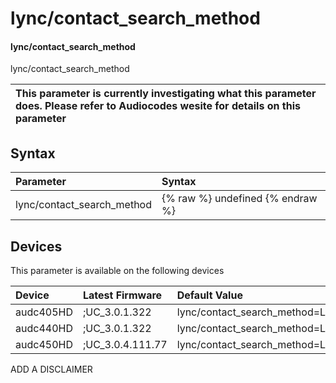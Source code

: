 ﻿---
description: lync/contact_search_method
search: false
---

# lync/contact_search_method

#### lync/contact_search_method

lync/contact_search_method


| This parameter is currently investigating what this parameter does. Please refer to Audiocodes wesite for details on this parameter | 
| :--- |

## Syntax
| Parameter | Syntax |
| :--- | :--- |
|lync/contact_search_method | {% raw %} undefined {% endraw %}|

## Devices
This parameter is available on the following devices

| Device | Latest Firmware | Default Value |
|:---|:---|:---|
| audc405HD | ;UC_3.0.1.322 | lync/contact_search_method=LYNC_CONTACT 
| audc440HD | ;UC_3.0.1.322 | lync/contact_search_method=LYNC_CONTACT 
| audc450HD | ;UC_3.0.4.111.77 | lync/contact_search_method=LYNC_CONTACT 

ADD A DISCLAIMER
